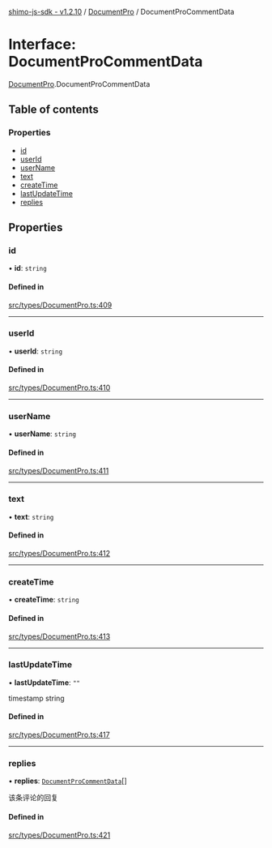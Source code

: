 [shimo-js-sdk - v1.2.10](/README.md) / [DocumentPro](/modules/DocumentPro.md) / DocumentProCommentData

# Interface: DocumentProCommentData

[DocumentPro](/modules/DocumentPro.md).DocumentProCommentData

## Table of contents

### Properties

- [id](/interfaces/DocumentPro.DocumentProCommentData.md#id)
- [userId](/interfaces/DocumentPro.DocumentProCommentData.md#userid)
- [userName](/interfaces/DocumentPro.DocumentProCommentData.md#username)
- [text](/interfaces/DocumentPro.DocumentProCommentData.md#text)
- [createTime](/interfaces/DocumentPro.DocumentProCommentData.md#createtime)
- [lastUpdateTime](/interfaces/DocumentPro.DocumentProCommentData.md#lastupdatetime)
- [replies](/interfaces/DocumentPro.DocumentProCommentData.md#replies)

## Properties

### id

• **id**: `string`

#### Defined in

[src/types/DocumentPro.ts:409](https://github.com/byte9527/shimo-js-sdk/blob/main/src/types/DocumentPro.ts#L409)

___

### userId

• **userId**: `string`

#### Defined in

[src/types/DocumentPro.ts:410](https://github.com/byte9527/shimo-js-sdk/blob/main/src/types/DocumentPro.ts#L410)

___

### userName

• **userName**: `string`

#### Defined in

[src/types/DocumentPro.ts:411](https://github.com/byte9527/shimo-js-sdk/blob/main/src/types/DocumentPro.ts#L411)

___

### text

• **text**: `string`

#### Defined in

[src/types/DocumentPro.ts:412](https://github.com/byte9527/shimo-js-sdk/blob/main/src/types/DocumentPro.ts#L412)

___

### createTime

• **createTime**: `string`

#### Defined in

[src/types/DocumentPro.ts:413](https://github.com/byte9527/shimo-js-sdk/blob/main/src/types/DocumentPro.ts#L413)

___

### lastUpdateTime

• **lastUpdateTime**: ``""``

timestamp string

#### Defined in

[src/types/DocumentPro.ts:417](https://github.com/byte9527/shimo-js-sdk/blob/main/src/types/DocumentPro.ts#L417)

___

### replies

• **replies**: [`DocumentProCommentData`](/interfaces/DocumentPro.DocumentProCommentData.md)[]

该条评论的回复

#### Defined in

[src/types/DocumentPro.ts:421](https://github.com/byte9527/shimo-js-sdk/blob/main/src/types/DocumentPro.ts#L421)
